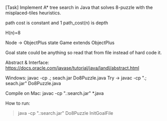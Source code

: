 [Task] Implement A* tree search in Java that solves 8-puzzle with the misplaced-tiles heuristics.

path cost is constant and 1
path_cost(n) is depth

H(n)=8

Node -> ObjectPlus state
Game extends ObjectPlus

Goal state could be anything so read that from file instead of hard code it.

Abstract & Interface:
https://docs.oracle.com/javase/tutorial/java/IandI/abstract.html


Windows:
javac -cp .; seach.jar Do8Puzzle.java
Try ->
javac -cp ".; seach.jar" Do8Puzzle.java

Compile on Mac:
javac -cp ".:search.jar" *.java

How to run:
>  java -cp ".:search.jar" Do8Puzzle InitGoalFile